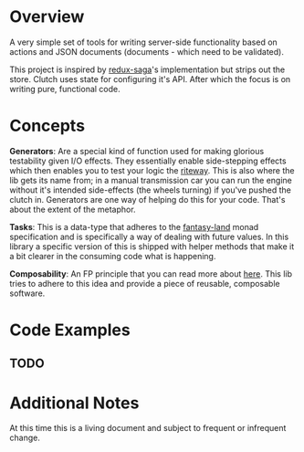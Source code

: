 # Overview

A very simple set of tools for writing server-side functionality based on actions and JSON documents (documents - which need to be validated).

This project is inspired by [redux-saga](https://github.com/redux-saga/redux-saga)'s implementation but strips out the store. Clutch uses state for configuring it's API. After which the focus is on writing pure, functional code.

# Concepts

**Generators**: Are a special kind of function used for making glorious testability given I/O effects. They essentially enable side-stepping effects which then enables you to test your logic the [riteway](https://github.com/ericelliott/riteway). This is also where the lib gets its name from; in a manual transmission car you can run the engine without it's intended side-effects (the wheels turning) if you've pushed the clutch in. Generators are one way of helping do this for your code. That's about the extent of the metaphor.

**Tasks**: This is a data-type that adheres to the [fantasy-land](https://github.com/fantasyland/fantasy-land) monad specification and is specifically a way of dealing with future values. In this library a specific version of this is shipped with helper methods that make it a bit clearer in the consuming code what is happening.

**Composability**: An FP principle that you can read more about [here](https://medium.com/javascript-scene/the-rise-and-fall-and-rise-of-functional-programming-composable-software-c2d91b424c8c). This lib tries to adhere to this idea and provide a piece of reusable, composable software.

# Code Examples

## TODO

# Additional Notes
At this time this is a living document and subject to frequent or infrequent change.